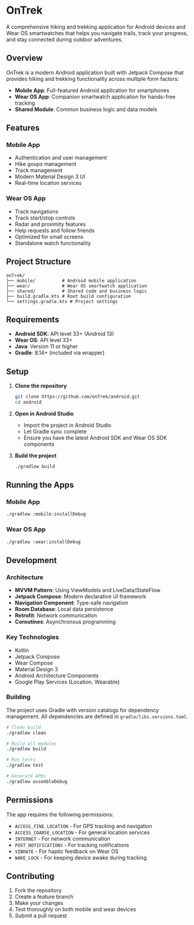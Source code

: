 # OnTrek

A comprehensive hiking and trekking application for Android devices and Wear OS smartwatches that helps you navigate trails, track your progress, and stay connected during outdoor adventures.

## Overview

OnTrek is a modern Android application built with Jetpack Compose that provides hiking and trekking functionality across multiple form factors:

- **Mobile App**: Full-featured Android application for smartphones
- **Wear OS App**: Companion smartwatch application for hands-free tracking
- **Shared Module**: Common business logic and data models

## Features

### Mobile App
- Authentication and user management
- Hike goups management
- Track management
- Modern Material Design 3 UI
- Real-time location services

### Wear OS App
- Track navigations
- Track start/stop controls
- Radar and proximity features
- Help requests and follow friends
- Optimized for small screens
- Standalone watch functionality

## Project Structure

```
onTrek/
├── mobile/          # Android mobile application
├── wear/            # Wear OS smartwatch application
├── shared/          # Shared code and business logic
├── build.gradle.kts # Root build configuration
└── settings.gradle.kts # Project settings
```

## Requirements

- **Android SDK**: API level 33+ (Android 13)
- **Wear OS**: API level 33+
- **Java**: Version 11 or higher
- **Gradle**: 8.14+ (included via wrapper)

## Setup

1. **Clone the repository**
   ```bash
   git clone https://github.com/onTrek/android.git
   cd android
   ```

2. **Open in Android Studio**
   - Import the project in Android Studio
   - Let Gradle sync complete
   - Ensure you have the latest Android SDK and Wear OS SDK components

3. **Build the project**
   ```bash
   ./gradlew build
   ```

## Running the Apps

### Mobile App
```bash
./gradlew :mobile:installDebug
```

### Wear OS App
```bash
./gradlew :wear:installDebug
```

## Development

### Architecture
- **MVVM Pattern**: Using ViewModels and LiveData/StateFlow
- **Jetpack Compose**: Modern declarative UI framework
- **Navigation Component**: Type-safe navigation
- **Room Database**: Local data persistence
- **Retrofit**: Network communication
- **Coroutines**: Asynchronous programming

### Key Technologies
- Kotlin
- Jetpack Compose
- Wear Compose
- Material Design 3
- Android Architecture Components
- Google Play Services (Location, Wearable)

### Building
The project uses Gradle with version catalogs for dependency management. All dependencies are defined in `gradle/libs.versions.toml`.

```bash
# Clean build
./gradlew clean

# Build all modules
./gradlew build

# Run tests
./gradlew test

# Generate APKs
./gradlew assembleDebug
```

## Permissions

The app requires the following permissions:
- `ACCESS_FINE_LOCATION` - For GPS tracking and navigation
- `ACCESS_COARSE_LOCATION` - For general location services
- `INTERNET` - For network communication
- `POST_NOTIFICATIONS` - For tracking notifications
- `VIBRATE` - For haptic feedback on Wear OS
- `WAKE_LOCK` - For keeping device awake during tracking

## Contributing

1. Fork the repository
2. Create a feature branch
3. Make your changes
4. Test thoroughly on both mobile and wear devices
5. Submit a pull request
